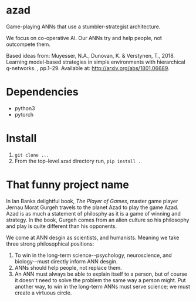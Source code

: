 # azad

Game-playing ANNs that use a stumbler-strategist architecture. 

We focus on co-operative AI. Our ANNs try and help people, not outcompete them.

Based ideas from: Muyesser, N.A., Dunovan, K. & Verstynen, T., 2018. Learning model-based strategies in simple environments with hierarchical q-networks. , pp.1–29. Available at: http://arxiv.org/abs/1801.06689.


# Dependencies

- python3
- pytorch


# Install

1. `git clone ...`
2. From the top-level `azad` directory run, `pip install .`


# That funny project name

In Ian Banks delightful book, *The Player of Games*, master game player Jernau Morat Gurgeh travels to the planet Azad to play the game Azad. Azad is as much a statement of philosphy as it is a game of winning and strategy. In the book, Gurgeh comes from an alien culture so his philosophy and play is quite different than his opponents. 

We come at ANN desgin as scientists, and humanists. Meaning we take three strong philosophical positions:

1. To win in the long-term science--psychology, neuroscience, and biology--must directly inform ANN desgin.
2. ANNs should help people, not replace them.
3. An ANN must always be able to explain itself to a person, but of course it doesn't need to solve the problem the same way a person might. Put another way, to win in the long-term ANNs must serve science; we must create a virtuous circle.